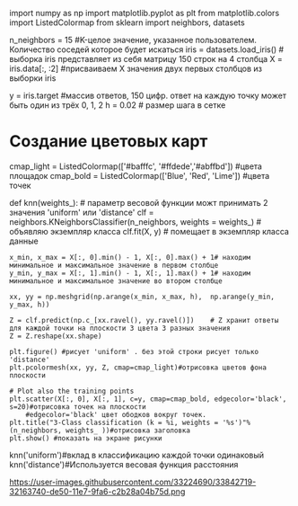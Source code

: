import numpy as np
import matplotlib.pyplot as plt
from matplotlib.colors import ListedColormap
from sklearn import neighbors, datasets

n_neighbors = 15 #K-целое значение, указанное пользователем. Количество соседей которое будет искаться
iris = datasets.load_iris() # выборка iris представляет из себя матрицу 150 строк на 4 столбца
X = iris.data[:, :2] #присваиваем X значения двух первых столбцов из выборки iris

y = iris.target #массив ответов, 150 цифр. ответ на каждую точку может быть один из трёх 0, 1, 2
h = 0.02  # размер шага в сетке

# Создание цветовых карт
cmap_light = ListedColormap(['#bafffc', '#ffdede','#abffbd']) #цвета площадок
cmap_bold = ListedColormap(['Blue', 'Red', 'Lime']) #цвета точек

def knn(weights_): # параметр весовой функции можт принимать 2 значения 'uniform' или 'distance'
    clf = neighbors.KNeighborsClassifier(n_neighbors, weights = weights_) # объявляю экземпляр класса
    clf.fit(X, y) # помещает в экземпляр класса данные

    x_min, x_max = X[:, 0].min() - 1, X[:, 0].max() + 1# находим минимальное и максимальное значение в первом столбце
    y_min, y_max = X[:, 1].min() - 1, X[:, 1].max() + 1# находим минимальное и максимальное значение во втором столбце

    xx, yy = np.meshgrid(np.arange(x_min, x_max, h),  np.arange(y_min, y_max, h))

    Z = clf.predict(np.c_[xx.ravel(), yy.ravel()])    # Z хранит ответы для каждой точки на плоскости 3 цвета 3 разных значения
    Z = Z.reshape(xx.shape)

    plt.figure() #рисует 'uniform' . без этой строки рисует только 'distance'
    plt.pcolormesh(xx, yy, Z, cmap=cmap_light)#отрисовка цветов фона плоскости

    # Plot also the training points
    plt.scatter(X[:, 0], X[:, 1], c=y, cmap=cmap_bold, edgecolor='black', s=20)#отрисовка точек на плоскости
        #edgecolor='black' цвет ободков вокруг точек.
    plt.title("3-Class classification (k = %i, weights = '%s')"% (n_neighbors, weights_ ))#отрисовка заголовка
    plt.show() #показать на экране рисунки
knn('uniform')#вклад в классификацию каждой точки одинаковый
knn('distance')#Используется весовая функция расстояния


https://user-images.githubusercontent.com/33224690/33842719-32163740-de50-11e7-9fa6-c2b28a04b75d.png

